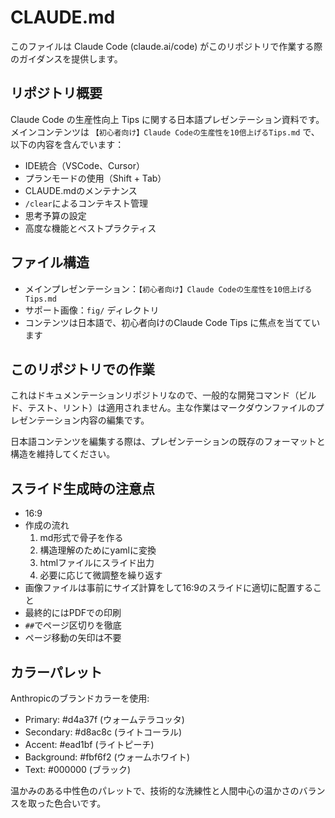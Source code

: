 # CLAUDE.md

このファイルは Claude Code (claude.ai/code) がこのリポジトリで作業する際のガイダンスを提供します。

## リポジトリ概要

Claude Code の生産性向上 Tips に関する日本語プレゼンテーション資料です。メインコンテンツは `【初心者向け】Claude Codeの生産性を10倍上げるTips.md` で、以下の内容を含んでいます：

- IDE統合（VSCode、Cursor）
- プランモードの使用（Shift + Tab）
- CLAUDE.mdのメンテナンス
- `/clear`によるコンテキスト管理
- 思考予算の設定
- 高度な機能とベストプラクティス

## ファイル構造

- メインプレゼンテーション：`【初心者向け】Claude Codeの生産性を10倍上げるTips.md`
- サポート画像：`fig/` ディレクトリ
- コンテンツは日本語で、初心者向けのClaude Code Tips に焦点を当てています

## このリポジトリでの作業

これはドキュメンテーションリポジトリなので、一般的な開発コマンド（ビルド、テスト、リント）は適用されません。主な作業はマークダウンファイルのプレゼンテーション内容の編集です。

日本語コンテンツを編集する際は、プレゼンテーションの既存のフォーマットと構造を維持してください。

## スライド生成時の注意点

- 16:9
- 作成の流れ
  1. md形式で骨子を作る
  2. 構造理解のためにyamlに変換
  3. htmlファイルにスライド出力
  4. 必要に応じて微調整を繰り返す
- 画像ファイルは事前にサイズ計算をして16:9のスライドに適切に配置すること
- 最終的にはPDFでの印刷
- `##`でページ区切りを徹底
- ページ移動の矢印は不要

## カラーパレット

Anthropicのブランドカラーを使用:
- Primary: #d4a37f (ウォームテラコッタ)
- Secondary: #d8ac8c (ライトコーラル)
- Accent: #ead1bf (ライトピーチ)
- Background: #fbf6f2 (ウォームホワイト)
- Text: #000000 (ブラック)

温かみのある中性色のパレットで、技術的な洗練性と人間中心の温かさのバランスを取った色合いです。
